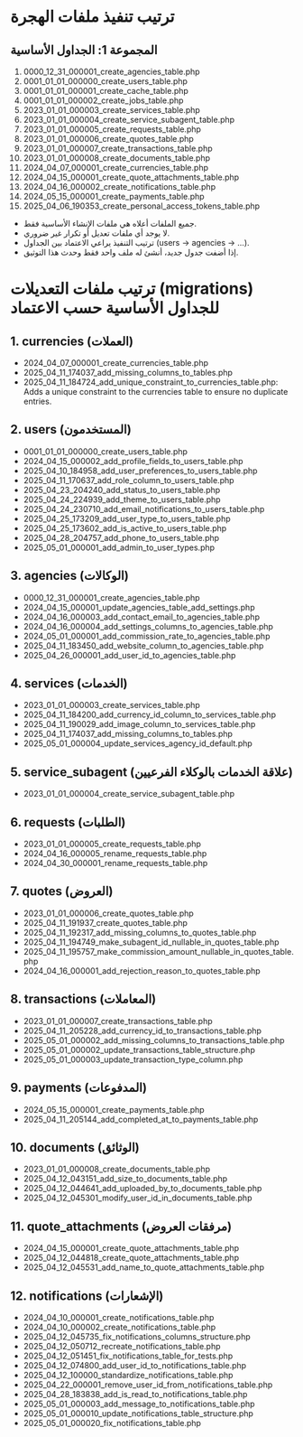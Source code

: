 # ترتيب تنفيذ ملفات الهجرة

## المجموعة 1: الجداول الأساسية
1. 0000_12_31_000001_create_agencies_table.php
2. 0001_01_01_000000_create_users_table.php
3. 0001_01_01_000001_create_cache_table.php
4. 0001_01_01_000002_create_jobs_table.php
5. 2023_01_01_000003_create_services_table.php
6. 2023_01_01_000004_create_service_subagent_table.php
7. 2023_01_01_000005_create_requests_table.php
8. 2023_01_01_000006_create_quotes_table.php
9. 2023_01_01_000007_create_transactions_table.php
10. 2023_01_01_000008_create_documents_table.php
11. 2024_04_07_000001_create_currencies_table.php
12. 2024_04_15_000001_create_quote_attachments_table.php
13. 2024_04_16_000002_create_notifications_table.php
14. 2024_05_15_000001_create_payments_table.php
15. 2025_04_06_190353_create_personal_access_tokens_table.php

- جميع الملفات أعلاه هي ملفات الإنشاء الأساسية فقط.
- لا يوجد أي ملفات تعديل أو تكرار غير ضروري.
- ترتيب التنفيذ يراعي الاعتماد بين الجداول (users → agencies → ...).
- إذا أضفت جدول جديد، أنشئ له ملف واحد فقط وحدث هذا التوثيق.

# ترتيب ملفات التعديلات (migrations) للجداول الأساسية حسب الاعتماد

## 1. currencies (العملات)
- 2024_04_07_000001_create_currencies_table.php
- 2025_04_11_174037_add_missing_columns_to_tables.php
- 2025_04_11_184724_add_unique_constraint_to_currencies_table.php: Adds a unique constraint to the currencies table to ensure no duplicate entries.

## 2. users (المستخدمون)
- 0001_01_01_000000_create_users_table.php
- 2024_04_15_000002_add_profile_fields_to_users_table.php
- 2025_04_10_184958_add_user_preferences_to_users_table.php
- 2025_04_11_170637_add_role_column_to_users_table.php
- 2025_04_23_204240_add_status_to_users_table.php
- 2025_04_24_224939_add_theme_to_users_table.php
- 2025_04_24_230710_add_email_notifications_to_users_table.php
- 2025_04_25_173209_add_user_type_to_users_table.php
- 2025_04_25_173602_add_is_active_to_users_table.php
- 2025_04_28_204757_add_phone_to_users_table.php
- 2025_05_01_000001_add_admin_to_user_types.php

## 3. agencies (الوكالات)
- 0000_12_31_000001_create_agencies_table.php
- 2024_04_15_000001_update_agencies_table_add_settings.php
- 2024_04_16_000003_add_contact_email_to_agencies_table.php
- 2024_04_16_000004_add_settings_columns_to_agencies_table.php
- 2024_05_01_000001_add_commission_rate_to_agencies_table.php
- 2025_04_11_183450_add_website_column_to_agencies_table.php
- 2025_04_26_000001_add_user_id_to_agencies_table.php

## 4. services (الخدمات)
- 2023_01_01_000003_create_services_table.php
- 2025_04_11_184200_add_currency_id_column_to_services_table.php
- 2025_04_11_190029_add_image_column_to_services_table.php
- 2025_04_11_174037_add_missing_columns_to_tables.php
- 2025_05_01_000004_update_services_agency_id_default.php

## 5. service_subagent (علاقة الخدمات بالوكلاء الفرعيين)
- 2023_01_01_000004_create_service_subagent_table.php

## 6. requests (الطلبات)
- 2023_01_01_000005_create_requests_table.php
- 2024_04_16_000005_rename_requests_table.php
- 2024_04_30_000001_rename_requests_table.php

## 7. quotes (العروض)
- 2023_01_01_000006_create_quotes_table.php
- 2025_04_11_191937_create_quotes_table.php
- 2025_04_11_192317_add_missing_columns_to_quotes_table.php
- 2025_04_11_194749_make_subagent_id_nullable_in_quotes_table.php
- 2025_04_11_195757_make_commission_amount_nullable_in_quotes_table.php
- 2024_04_16_000001_add_rejection_reason_to_quotes_table.php

## 8. transactions (المعاملات)
- 2023_01_01_000007_create_transactions_table.php
- 2025_04_11_205228_add_currency_id_to_transactions_table.php
- 2025_05_01_000002_add_missing_columns_to_transactions_table.php
- 2025_05_01_000002_update_transactions_table_structure.php
- 2025_05_01_000003_update_transaction_type_column.php

## 9. payments (المدفوعات)
- 2024_05_15_000001_create_payments_table.php
- 2025_04_11_205144_add_completed_at_to_payments_table.php

## 10. documents (الوثائق)
- 2023_01_01_000008_create_documents_table.php
- 2025_04_12_043151_add_size_to_documents_table.php
- 2025_04_12_044641_add_uploaded_by_to_documents_table.php
- 2025_04_12_045301_modify_user_id_in_documents_table.php

## 11. quote_attachments (مرفقات العروض)
- 2024_04_15_000001_create_quote_attachments_table.php
- 2025_04_12_044818_create_quote_attachments_table.php
- 2025_04_12_045531_add_name_to_quote_attachments_table.php

## 12. notifications (الإشعارات)
- 2024_04_10_000001_create_notifications_table.php
- 2024_04_10_000002_create_notifications_table.php
- 2025_04_12_045735_fix_notifications_columns_structure.php
- 2025_04_12_050712_recreate_notifications_table.php
- 2025_04_12_051451_fix_notifications_table_for_tests.php
- 2025_04_12_074800_add_user_id_to_notifications_table.php
- 2025_04_12_100000_standardize_notifications_table.php
- 2025_04_22_000001_remove_user_id_from_notifications_table.php
- 2025_04_28_183838_add_is_read_to_notifications_table.php
- 2025_05_01_000003_add_message_to_notifications_table.php
- 2025_05_01_000010_update_notifications_table_structure.php
- 2025_05_01_000020_fix_notifications_table.php
